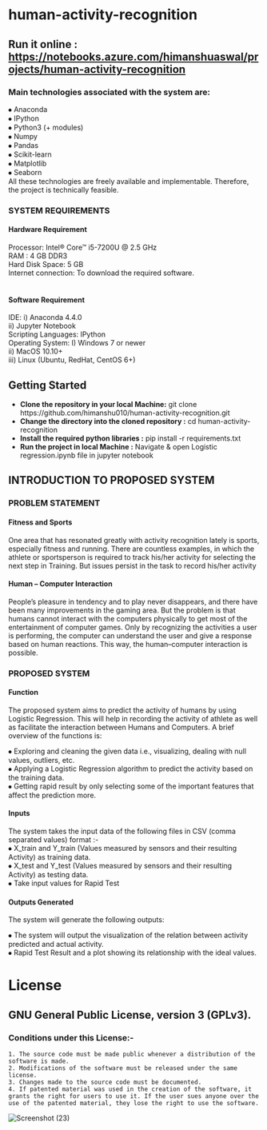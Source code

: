 # human-activity-recognition<br>
## Run it online : https://notebooks.azure.com/himanshuaswal/projects/human-activity-recognition
### Main technologies associated with the system are:<br>
⦁ Anaconda<br>
⦁ IPython<br>
⦁ Python3 (+ modules)<br>
⦁ Numpy<br>
⦁ Pandas<br>
⦁ Scikit-learn<br>
⦁ Matplotlib<br>
⦁ Seaborn<br>
All these technologies are freely available and implementable. Therefore, the project is technically feasible.

### SYSTEM REQUIREMENTS
#### Hardware Requirement 
Processor:  Intel® Core™ i5-7200U @ 2.5 GHz                                         
RAM :  4 GB DDR3<br>
Hard Disk Space: 5 GB  
Internet connection: To download the required software.<br><br>

#### Software Requirement<br>  
IDE:  i) Anaconda 4.4.0   
      ii) Jupyter Notebook<br>
Scripting Languages:  IPython<br>
Operating System: 	I) Windows 7 or newer<br>
				ii) MacOS 10.10+ <br>
				iii) Linux (Ubuntu, RedHat, CentOS 6+)<br>
				
## Getting Started 				
<ul>
<li> <b>Clone the repository in your local Machine:</b> git clone https://github.com/himanshu010/human-activity-recognition.git </li>

<li> <b>Change the directory into the cloned repository :</b> cd human-activity-recognition </li>

<li> <b>Install the required python libraries :</b> pip install -r requirements.txt </li>

<li> <b>Run the project in local Machine :</b> Navigate & open Logistic regression.ipynb file in jupyter notebook </li>
</ul>				
				
				
## INTRODUCTION TO PROPOSED SYSTEM

### PROBLEM STATEMENT
#### Fitness and Sports
One area that has resonated greatly with activity recognition lately is sports, especially fitness and running. There are countless examples, in which the athlete or sportsperson is required to track his/her activity for selecting the next step in Training. But issues persist in the task to record his/her activity
#### Human – Computer Interaction
People’s pleasure in tendency and to play never disappears, and there have been many improvements in the gaming area. But the problem is that humans cannot interact with the computers physically to get most of the entertainment of computer games. Only by recognizing the activities a user is performing, the computer can understand the user and give a response based on human reactions. This way, the human–computer interaction is possible.

### PROPOSED SYSTEM

#### Function

The proposed system aims to predict the activity of humans by using Logistic Regression. This will help in recording the activity of athlete as well as facilitate the interaction between Humans and Computers. A brief overview of the functions is:

⦁	Exploring and cleaning the given data i.e., visualizing, dealing with null values, outliers, etc.<br> 
⦁	Applying a Logistic Regression algorithm to predict the activity based on the training data.<br> 
⦁	Getting rapid result by only selecting some of the important features that affect the prediction more.<br>

#### Inputs
The system takes the input data of the following files in CSV (comma separated values) format :-<br>
⦁	X_train and Y_train (Values measured by sensors and their resulting Activity) as training data.<br>
⦁	X_test and Y_test (Values measured by sensors and their resulting Activity) as testing data.<br>
⦁ Take input values for Rapid Test

#### Outputs Generated

The system will generate the following outputs:

⦁	The system will output the visualization of the relation between activity predicted and actual activity.  
⦁	Rapid Test Result and a plot showing its relationship with the ideal values.

# License
## GNU General Public License, version 3 (GPLv3).

### Conditions under this License:-
    1. The source code must be made public whenever a distribution of the software is made.
    2. Modifications of the software must be released under the same license.
    3. Changes made to the source code must be documented.
    4. If patented material was used in the creation of the software, it grants the right for users to use it. If the user sues anyone over the use of the patented material, they lose the right to use the software.
![Screenshot (23)](https://user-images.githubusercontent.com/43860289/68322761-05549d00-00ea-11ea-9a70-de8442fe84f4.png)
